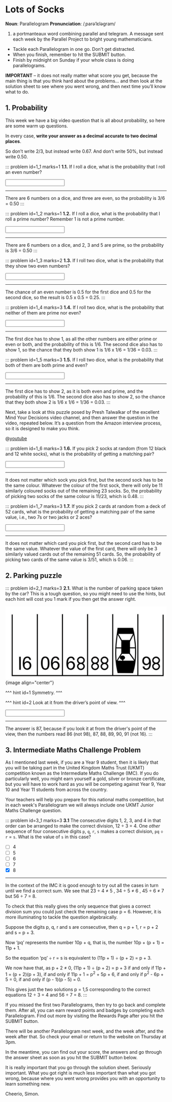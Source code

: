 # Lots of Socks

<div class="dictionary">

__Noun__: Parallelogram
__Pronunciation__: /ˌparəˈlɛləɡram/

1. a portmanteaux word combining parallel and telegram. A message sent each
week by the Parallel Project to bright young mathematicians.

</div>

* Tackle each Parallelogram in one go. Don’t get distracted.
* When you finish, remember to hit the SUBMIT button.
*	Finish by midnight on Sunday if your whole class is doing parallelograms.

__IMPORTANT__ – it does not really matter what score you get, because the main thing is that you think hard about the problems... and then look at the solution sheet to see where you went wrong, and then next time you’ll know what to do.


## 1. Probability

This week we have a big video question that is all about probability, so here are some warm up questions.

In every case, __write your answer as a decimal accurate to two decimal places__.

So don’t write 2/3, but instead write 0.67. And don’t write 50%, but instead write 0.50.

::: problem id=1_1 marks=1
__1.1.__ If I roll a dice, what is the probability that I roll an even number?

<input type="text" solution="0.50"/>  

---

There are 6 numbers on a dice, and three are even, so the probability is 3/6 = 0.50
:::

::: problem id=1_2 marks=1
__1.2.__ If I roll a dice, what is the probability that I roll a prime number? Remember 1 is not a prime number.

<input type="text" solution="0.50"/>  

---

There are 6 numbers on a dice, and 2, 3 and 5 are prime, so the probability is 3/6 = 0.50
:::

::: problem id=1_3 marks=2
__1.3.__ If I roll two dice, what is the probability that they show two even numbers?

<input type="text" solution="0.25"/>  

---

The chance of an even number is 0.5 for the first dice and 0.5 for the second dice, so the result is 0.5 x 0.5 = 0.25.
:::

::: problem id=1_4 marks=3
__1.4.__ If I roll two dice, what is the probability that neither of them are prime nor even?

<input type="text" solution="0.03"/>  

---

The first dice has to show 1, as all the other numbers are either prime or even or both, and the probability of this is 1/6. The second dice also has to show 1, so the chance that they both show 1 is 1/6 x 1/6 = 1/36 = 0.03.
:::

::: problem id=1_5 marks=3
__1.5.__ If I roll two dice, what is the probability that both of them are both prime and even?

<input type="text" solution="0.03"/>  

---

The first dice has to show 2, as it is both even and prime, and the probability of this is 1/6. The second dice also has to show 2, so the chance that they both show 2 is 1/6 x 1/6 = 1/36 = 0.03.
:::

Next, take a look at this puzzle posed by Presh Talwalkar of the excellent Mind Your Decisions video channel, and then answer the question in the video, repeated below. It’s a question from the Amazon interview process, so it is designed to make you think.

@[youtube](wjsG2Os0--o?end=22&rel=0)

::: problem id=1_6 marks=3
__1.6.__ If you pick 2 socks at random (from 12 black and 12 white socks), what is the probability of getting a matching pair?

<input type="text" solution="0.48"/>  

---

It does not matter which sock you pick first, but the second sock has to be the same colour. Whatever the colour of the first sock, there will only be 11 similarly coloured socks out of the remaining 23 socks. So, the probability of picking two socks of the same colour is 11/23, which is 0.48.
:::

::: problem id=1_7 marks=3
__1.7.__ If you pick 2 cards at random from a deck of 52 cards, what is the probability of getting a matching pair of the same value, i.e., two 7s or two jacks or 2 aces?

<input type="text" solution="0.06"/>  

---

It does not matter which card you pick first, but the second card has to be the same value. Whatever the value of the first card, there will only be 3 similarly valued cards out of the remaining 51 cards. So, the probability of picking two cards of the same value is 3/51, which is 0.06.
:::


## 2. Parking puzzle

::: problem id=2_1 marks=3
__2.1.__ What is the number of parking space taken by the car? This is a tough question, so you might need to use the hints, but each hint will cost you 1 mark if you then get the answer right.

![](/resources/9-03-lots-of-socks/2-cars.png){image align="center"}

^^^ hint id=1
Symmetry.
^^^

^^^ hint id=2
Look at it from the driver’s point of view.
^^^

<input type="text" solution="87"/>  

---

The answer is 87, because if you look it at from the driver's point of the view, then the numbers read 86 (not 98), 87, 88, 89, 90, 91 (not 16).
:::


## 3.	Intermediate Maths Challenge Problem

As I mentioned last week, if you are a Year 9 student, then it is likely that you will be taking part in the United Kingdom Maths Trust (UKMT) competition known as the Intermediate Maths Challenge (IMC). If you do particularly well, you might earn yourself a gold, silver or bronze certificate, but you will have to work hard as you will be competing against Year 9, Year 10 and Year 11 students from across the country.

Your teachers will help you prepare for this national maths competition, but in each week's Parallelogram we will always include one UKMT Junior Maths Challenge question.

::: problem id=3_1 marks=3
__3.1__ The consecutive digits 1, 2, 3, and 4 in that order can be arranged to make the correct division, 12 ÷ 3 = 4. One _other_ sequence of four consecutive digits `p`, `q`, `r`, `s` makes a correct division, `pq` ÷ `r` = `s`. What is the value of `s` in this case?

* [ ] 4
* [ ] 5
* [ ] 6
* [ ] 7
* [x] 8

---

In the context of the IMC it is good enough to try out all the cases in turn until we find a correct sum. We see that 23 ÷ 4 ≠ 5 , 34 ÷ 5 ≠ 6 , 45 ÷ 6 ≠ 7 but 56 ÷ 7 = 8.

To check that this really gives the only sequence that gives a correct division sum you could just check the remaining case p = 6. However, it is more illuminating to tackle the question algebraically.

Suppose the digits p, q, r and s are consecutive, then q = p + 1, r = p + 2 and s = p + 3.

Now ‘pq’ represents the number 10p + q, that is, the number 10p + (p + 1) = 11p + 1.

So the equation ‘pq’ ÷ r = s is equivalent to (11p + 1) ÷ (p + 2) = p + 3.

We now have that, as p + 2 ≠ 0,
(11p + 1) ÷ (p + 2) = p + 3
if and only if 11p + 1 = (p + 2)(p + 3),
if and only if 11p + 1 = p<sup>2</sup> + 5p + 6,
if and only if p<sup>2</sup> - 6p + 5 = 0,
if and only if (p - 1)(p - 5) = 0.

This gives just the two solutions p = 1,5 corresponding to the correct equations 12 ÷ 3 = 4 and 56 ÷ 7 = 8.
:::


If you missed the first two Parallelograms, then try to go back and complete them. After all, you can earn reward points and badges by completing each Parallelogram. Find out more by visiting the Rewards Page after you hit the SUBMIT button.

There will be another Parallelogram next week, and the week after, and the week after that. So check your email or return to the website on Thursday at 3pm.

In the meantime, you can find out your score, the answers and go through the answer sheet as soon as you hit the SUBMIT button below.

It is really important that you go through the solution sheet. Seriously important. What you got right is much less important than what you got wrong, because where you went wrong provides you with an opportunity to learn something new.

Cheerio,
Simon.
